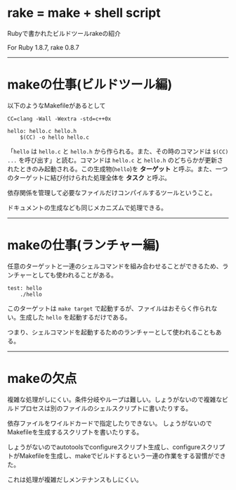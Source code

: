 rake = make + shell script
===================================================================
Rubyで書かれたビルドツールrakeの紹介

For Ruby 1.8.7, rake 0.8.7

------
makeの仕事(ビルドツール編)
===================================================================
以下のようなMakefileがあるとして

    CC=clang -Wall -Wextra -std=c++0x

    hello: hello.c hello.h
        $(CC) -o hello hello.c

「`hello` は `hello.c` と `hello.h` から作られる。また、その時のコマンドは `$(CC) ...` を呼び出す」と読む。コマンドは `hello.c` と `hello.h` のどちらかが更新されたときのみ起動される。この生成物(`hello`)を __ターゲット__ と呼ぶ。また、一つのターゲットに結び付けられた処理全体を __タスク__ と呼ぶ。

依存関係を管理して必要なファイルだけコンパイルするツールということ。

ドキュメントの生成なども同じメカニズムで処理できる。

------
makeの仕事(ランチャー編)
===================================================================
任意のターゲットと一連のシェルコマンドを組み合わせることができるため、ランチャーとしても使われることがある。

    test: hello
        ./hello

このターゲットは `make target` で起動するが、ファイルはおそらく作られない。生成した `hello` を起動するだけである。

つまり、シェルコマンドを起動するためのランチャーとして使われることもある。


------
makeの欠点
===================================================================
複雑な処理がしにくい。条件分岐やループは難しい。しょうがないので複雑なビルドプロセスは別のファイルのシェルスクリプトに書いたりする。

依存ファイルをワイルドカードで指定したりできない。
しょうがないのでMakefileを生成するスクリプトを書いたりする。

しょうがないのでautotoolsでconfigureスクリプト生成し、configureスクリプトがMakefileを生成し、makeでビルドするという一連の作業をする習慣ができた。

これは処理が複雑だしメンテナンスもしにくい。







